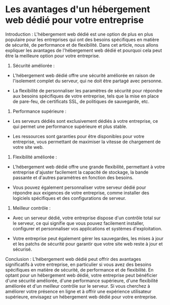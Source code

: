 # Les avantages d'un hébergement web dédié pour votre entreprise

Introduction : L'hébergement web dédié est une option de plus en plus populaire pour les entreprises qui ont des besoins spécifiques en matière de sécurité, de performance et de flexibilité. Dans cet article, nous allons expliquer les avantages de l'hébergement web dédié et pourquoi cela peut être la meilleure option pour votre entreprise.

1. Sécurité améliorée :
    

* L'hébergement web dédié offre une sécurité améliorée en raison de l'isolement complet du serveur, qui ne doit être partagé avec personne.
    
* La flexibilité de personnaliser les paramètres de sécurité pour répondre aux besoins spécifiques de votre entreprise, tels que la mise en place de pare-feu, de certificats SSL, de politiques de sauvegarde, etc.
    

1. Performance supérieure :
    

* Les serveurs dédiés sont exclusivement dédiés à votre entreprise, ce qui permet une performance supérieure et plus stable.
    
* Les ressources sont garanties pour être disponibles pour votre entreprise, vous permettant de maximiser la vitesse de chargement de votre site web.
    

1. Flexibilité améliorée :
    

* L'hébergement web dédié offre une grande flexibilité, permettant à votre entreprise d'ajuster facilement la capacité de stockage, la bande passante et d'autres paramètres en fonction des besoins.
    
* Vous pouvez également personnaliser votre serveur dédié pour répondre aux exigences de votre entreprise, comme installer des logiciels spécifiques et des configurations de serveur.
    

1. Meilleur contrôle :
    

* Avec un serveur dédié, votre entreprise dispose d'un contrôle total sur le serveur, ce qui signifie que vous pouvez facilement installer, configurer et personnaliser vos applications et systèmes d'exploitation.
    
* Votre entreprise peut également gérer les sauvegardes, les mises à jour et les patchs de sécurité pour garantir que votre site web reste à jour et sécurisé.
    

Conclusion : L'hébergement web dédié peut offrir des avantages significatifs à votre entreprise, en particulier si vous avez des besoins spécifiques en matière de sécurité, de performance et de flexibilité. En optant pour un hébergement web dédié, votre entreprise peut bénéficier d'une sécurité améliorée, d'une performance supérieure, d'une flexibilité améliorée et d'un meilleur contrôle sur le serveur. Si vous cherchez à améliorer votre présence en ligne et à offrir une expérience utilisateur supérieure, envisagez un hébergement web dédié pour votre entreprise.